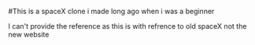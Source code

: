#This is a spaceX clone i made long ago when i was a beginner
<p>I can't provide the reference as this is with refrence to old spaceX not the new website</p>
